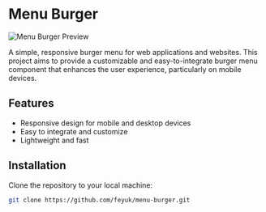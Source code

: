 # Menu Burger

![Menu Burger Preview](assets/[image.png](https://raw.githubusercontent.com/feyuk/menu-burger/main/assets/readme-img.png))

A simple, responsive burger menu for web applications and websites. This project aims to provide a customizable and easy-to-integrate burger menu component that enhances the user experience, particularly on mobile devices.

## Features

- Responsive design for mobile and desktop devices
- Easy to integrate and customize
- Lightweight and fast

## Installation

Clone the repository to your local machine:

```bash
git clone https://github.com/feyuk/menu-burger.git
